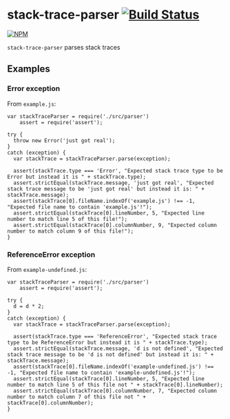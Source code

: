 # stack-trace-parser [![Build Status](https://travis-ci.org/cymen/node-stack-trace-parser.png?branch=master)](https://travis-ci.org/cymen/node-stack-trace-parser)

[![NPM](https://nodei.co/npm/stack-trace-parser.png?downloads=true&stars=true)](https://npmjs.org/package/stack-trace-parser)

`stack-trace-parser` parses stack traces

## Examples

### Error exception
From `example.js`:

    var stackTraceParser = require('./src/parser')
        assert = require('assert');

    try {
      throw new Error('just got real');
    }
    catch (exception) {
      var stackTrace = stackTraceParser.parse(exception);

      assert(stackTrace.type === 'Error', "Expected stack trace type to be Error but instead it is " + stackTrace.type);
      assert.strictEqual(stackTrace.message, 'just got real', "Expected stack trace message to be 'just got real' but instead it is: " + stackTrace.message);
      assert(stackTrace[0].fileName.indexOf('example.js') !== -1, "Expected file name to contain 'example.js'!");
      assert.strictEqual(stackTrace[0].lineNumber, 5, "Expected line number to match line 5 of this file!");
      assert.strictEqual(stackTrace[0].columnNumber, 9, "Expected column number to match column 9 of this file!");
    }

### ReferenceError exception
From `example-undefined.js`:

    var stackTraceParser = require('./src/parser')
        assert = require('assert');

    try {
      d = d * 2;
    }
    catch (exception) {
      var stackTrace = stackTraceParser.parse(exception);

      assert(stackTrace.type === 'ReferenceError', "Expected stack trace type to be ReferenceError but instead it is " + stackTrace.type);
      assert.strictEqual(stackTrace.message, 'd is not defined', "Expected stack trace message to be 'd is not defined' but instead it is: " + stackTrace.message);
      assert(stackTrace[0].fileName.indexOf('example-undefined.js') !== -1, "Expected file name to contain 'example-undefined.js'!");
      assert.strictEqual(stackTrace[0].lineNumber, 5, "Expected line number to match line 5 of this file not " + stackTrace[0].lineNumber);
      assert.strictEqual(stackTrace[0].columnNumber, 7, "Expected column number to match column 7 of this file not " + stackTrace[0].columnNumber);
    }

